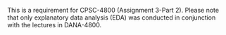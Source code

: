 This is a requirement for CPSC-4800 (Assignment 3-Part 2). Please note that only explanatory data analysis (EDA) was conducted in conjunction with the lectures in DANA-4800. 
